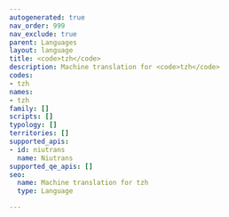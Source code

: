 ```yaml
---
autogenerated: true
nav_order: 999
nav_exclude: true
parent: Languages
layout: language
title: <code>tzh</code>
description: Machine translation for <code>tzh</code>
codes:
- tzh
names:
- tzh
family: []
scripts: []
typology: []
territories: []
supported_apis:
- id: niutrans
  name: Niutrans
supported_qe_apis: []
seo:
  name: Machine translation for tzh
  type: Language

---
```


